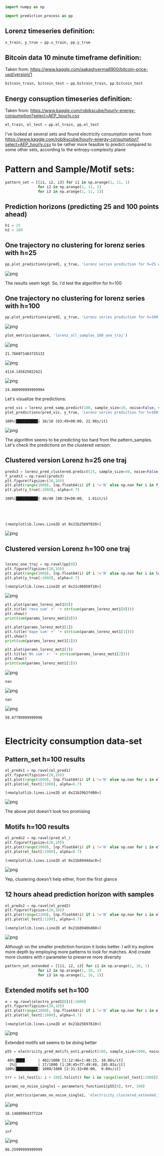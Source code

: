 ```python
import numpy as np
```


```python
import prediction_process as pp
```

## Lorenz timeseries definition:


```python
x_train, y_true = pp.x_train, pp.y_true
```

## Bitcoin data 10 minute timeframe definition:

Taken from: https://www.kaggle.com/aakashverma8900/bitcoin-price-usd/version/1


```python
bitcoin_train, bitcoin_test = pp.bitcoin_train, pp.bitcoin_test
```

## Energy consuption timeseries definition:

Taken from: https://www.kaggle.com/robikscube/hourly-energy-consumption?select=AEP_hourly.csv


```python
el_train, el_test = pp.el_train, pp.el_test
```

I've looked at several sets and found electricity consumption series from https://www.kaggle.com/robikscube/hourly-energy-consumption?select=AEP_hourly.csv to be rather more feasible to predict compared to some other sets, according to the entropy-complexity plane

# Pattern and Sample/Motif sets:


```python
pattern_set = [[i1, i2, i3] for i1 in np.arange(1, 11, 1)
               for i2 in np.arange(1, 11, 1)
               for i3 in np.arange(1, 11, 1)]
```

## Prediction horizons (predicting 25 and 100 points ahead)


```python
h1 = 25
h2 = 100
```

## One trajectory no clustering for lorenz series with h=25


```python
pp.plot_predictions(pred1, y_true, 'Lorenz series prediction for h=25 with one trajectory', 1000)
```


    
![png](README_files/README_16_0.png)
    


The results seem legit. So, I'd test the algorithm for h=100

## One trajectory no clustering for lorenz series with h=100


```python
pp.plot_predictions(pred2, y_true, 'Lorenz series prediction for h=100 with one trajectory', 1000)
```


    
![png](README_files/README_19_0.png)
    



```python
plot_metrics(params4, 'lorenz_all_samples_100_one_traj')
```


    
![png](README_files/README_20_0.png)
    


    21.766071483735132
    


    
![png](README_files/README_20_2.png)
    


    4114.145625022421
    


    
![png](README_files/README_20_4.png)
    


    24.808999999999994
    

Let's visualize the predictions:


```python
pred_vis = lorenz_pred_samp.predict(100, sample_size=10, noise=False, step=100)
plot_predictions(pred_vis, y_true, 'Lorenz series prediction for h=100 with one trajectory', 1000)
```

    100%|██████████| 10/10 [03:49<00:00, 22.98s/it]
    


    
![png](README_files/README_22_1.png)
    


The algorithm seems to be predicting too hard from the pattern_samples. Let's check the predictions on the clustered version:

## Clustered version Lorenz h=25 one traj


```python
preds3 = lorenz_pred_clustered.predict(25, sample_size=40, noise=False, step=25)
f_preds3 = np.ravel(preds3)
plt.figure(figsize=(20,10))
plt.plot(range(1000), [np.float64(i) if i !='N' else np.nan for i in f_preds3], color='r')
plt.plot(y_true[:1000], alpha=0.7)
```

    100%|██████████| 40/40 [00:39<00:00,  1.01it/s]
    




    [<matplotlib.lines.Line2D at 0x21b25b9f820>]




    
![png](README_files/README_25_2.png)
    


## Clustered version Lorenz h=100 one traj


```python

lorenz_one_traj = np.ravel(pp[0])
plt.figure(figsize=(20,10))
plt.plot(range(1000), [np.float64(i) if i !='N' else np.nan for i in lorenz_one_traj], color='r')
plt.plot(y_true[:1000], alpha=0.7)
```




    [<matplotlib.lines.Line2D at 0x21c06058f10>]




    
![png](README_files/README_27_1.png)
    



```python
plt.plot(params_lorenz_mot1[0])
plt.title('rmse sum' +' '+ str(sum(params_lorenz_mot1[0])))
plt.show()
print(sum(params_lorenz_mot1[0]))

plt.plot(params_lorenz_mot1[1])
plt.title('mape sum' +' '+ str(sum(params_lorenz_mot1[1])))
plt.show()
print(sum(params_lorenz_mot1[1]))

plt.plot(params_lorenz_mot1[2])
plt.title('N% sum' +' '+ str(sum(params_lorenz_mot1[2])))
plt.show()
print(sum(params_lorenz_mot1[2]))
```


    
![png](README_files/README_28_0.png)
    


    nan
    


    
![png](README_files/README_28_2.png)
    


    nan
    


    
![png](README_files/README_28_4.png)
    


    50.87799999999998
    


```python

```

# Electricity consumption data-set

## Pattern_set h=100 results


```python
el_preds1 = np.ravel(el_pred1)
plt.figure(figsize=(20,10))
plt.plot(range(1000), [np.float64(i) if i !='N' else np.nan for i in el_preds1], color='r')
plt.plot(el_test[:1000], alpha=0.7)
```




    [<matplotlib.lines.Line2D at 0x21b29b2fd00>]




    
![png](README_files/README_32_1.png)
    


The above plot doesn't look too promising

## Motifs h=100 results


```python
el_preds2 = np.ravel(pred_el_)
plt.figure(figsize=(20,10))
plt.plot(range(1000), [np.float64(i) if i !='N' else np.nan for i in el_preds2], color='r')
plt.plot(el_test[:1000], alpha=0.7)
```




    [<matplotlib.lines.Line2D at 0x21b8944dac0>]




    
![png](README_files/README_35_1.png)
    


Yep, clustering doesn't help either, from the first glance

## 12 hours ahead prediction horizon with samples


```python
el_preds2 = np.ravel(el_pred2)
plt.figure(figsize=(20,10))
plt.plot(range(1200), [np.float64(i) if i !='N' else np.nan for i in el_preds2], color='r')
plt.plot(el_test[:1200], alpha=0.7)
```




    [<matplotlib.lines.Line2D at 0x21b8940bd60>]




    
![png](README_files/README_38_1.png)
    


Although on the smaller prediction horizon it looks better. I will try explore more depth by employing more patterns to look for matches. And create more clusters with r parameter to preserve more diversity


```python
pattern_set_extended = [[i1, i2, i3] for i1 in np.arange(1, 16, 1)
               for i2 in np.arange(1, 16, 1)
               for i3 in np.arange(1, 16, 1)]
```

## Extended motifs set h=100


```python
e = np.ravel(electro_pred1[0])[:1000]
plt.figure(figsize=(20,10))
plt.plot(range(1000), [np.float64(i) if i !='N' else np.nan for i in e], color='r')
plt.plot(el_test[:1000], alpha=0.7)
```




    [<matplotlib.lines.Line2D at 0x21b25697610>]




    
![png](README_files/README_42_1.png)
    


Extended motifs set seems to be doing better


```python
p55 = electricity_pred_motifs_ext1.predict(100, sample_size=1000, noise=False, step=1)
```

     40%|████      | 402/1000 [1:12:46<1:48:15, 10.86s/it]
      2%|▏         | 17/1000 [1:20:45<77:49:48, 285.03s/it]
    100%|██████████| 1000/1000 [2:31:32<00:00,  9.09s/it] 
    


```python
trr = [el_test[i: i + 100].tolist() for i in range(len(el_test[:1000]))]
```


```python
params_no_noise_single1 = parameters_function1(p55[0], trr, 100)
```


```python
plot_metrics(params_no_noise_single1, 'electricity_clustered_extended_100_one_traj')
```


    
![png](README_files/README_47_0.png)
    


    16.14880964377224
    


    
![png](README_files/README_47_2.png)
    


    inf
    


    
![png](README_files/README_47_4.png)
    


    86.25999999999999
    


```python

```
